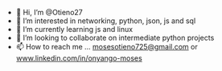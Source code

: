 - 👋 Hi, I’m @Otieno27
- 👀 I’m interested in networking, python, json, js and sql
- 🌱 I’m currently learning js and linux
- 💞️ I’m looking to collaborate on intermediate python projects
- 📫 How to reach me ... mosesotieno725@gmail.com or www.linkedin.com/in/onyango-moses

<!---
Otieno27/Otieno27 is a ✨ special ✨ repository because its `README.md` (this file) appears on your GitHub profile.
You can click the Preview link to take a look at your changes.
--->

